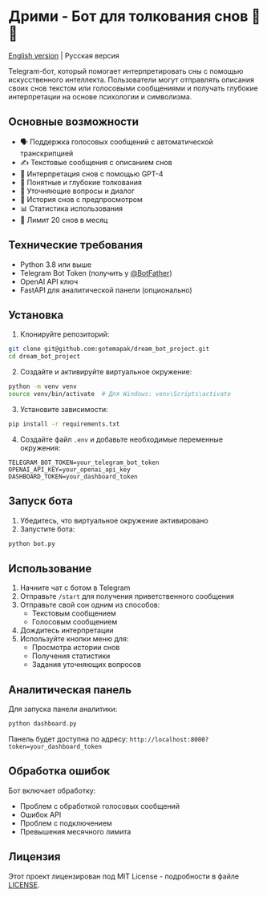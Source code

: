# Дрими - Бот для толкования снов 🌙✨

[English version](README.en.md) | Русская версия

Telegram-бот, который помогает интерпретировать сны с помощью искусственного интеллекта. Пользователи могут отправлять описания своих снов текстом или голосовыми сообщениями и получать глубокие интерпретации на основе психологии и символизма.

## Основные возможности

- 🗣 Поддержка голосовых сообщений с автоматической транскрипцией
- ✍️ Текстовые сообщения с описанием снов
- 🤖 Интерпретация снов с помощью GPT-4
- 🎯 Понятные и глубокие толкования
- 💬 Уточняющие вопросы и диалог
- 📖 История снов с предпросмотром
- 📊 Статистика использования
- 🔄 Лимит 20 снов в месяц

## Технические требования

- Python 3.8 или выше
- Telegram Bot Token (получить у [@BotFather](https://t.me/botfather))
- OpenAI API ключ
- FastAPI для аналитической панели (опционально)

## Установка

1. Клонируйте репозиторий:
```bash
git clone git@github.com:gotemapak/dream_bot_project.git
cd dream_bot_project
```

2. Создайте и активируйте виртуальное окружение:
```bash
python -m venv venv
source venv/bin/activate  # Для Windows: venv\Scripts\activate
```

3. Установите зависимости:
```bash
pip install -r requirements.txt
```

4. Создайте файл `.env` и добавьте необходимые переменные окружения:
```env
TELEGRAM_BOT_TOKEN=your_telegram_bot_token
OPENAI_API_KEY=your_openai_api_key
DASHBOARD_TOKEN=your_dashboard_token
```

## Запуск бота

1. Убедитесь, что виртуальное окружение активировано
2. Запустите бота:
```bash
python bot.py
```

## Использование

1. Начните чат с ботом в Telegram
2. Отправьте `/start` для получения приветственного сообщения
3. Отправьте свой сон одним из способов:
   - Текстовым сообщением
   - Голосовым сообщением
4. Дождитесь интерпретации
5. Используйте кнопки меню для:
   - Просмотра истории снов
   - Получения статистики
   - Задания уточняющих вопросов

## Аналитическая панель

Для запуска панели аналитики:
```bash
python dashboard.py
```
Панель будет доступна по адресу: `http://localhost:8000?token=your_dashboard_token`

## Обработка ошибок

Бот включает обработку:
- Проблем с обработкой голосовых сообщений
- Ошибок API
- Проблем с подключением
- Превышения месячного лимита

## Лицензия

Этот проект лицензирован под MIT License - подробности в файле [LICENSE](LICENSE). 